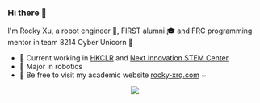### Hi there 👋

I'm Rocky Xu, a robot engineer 🤖, FIRST alumni 🎓 and FRC programming mentor in team 8214 Cyber Unicorn 🦄

- 🔭 Current working in [HKCLR](https://hkclr.hk/) and [Next Innovation STEM Center](https://github.com/FRCNextInnovation)
- 🌱 Major in robotics
- 💌 Be free to visit my academic website [rocky-xrq.com](https://www.rocky-xrq.com) ~

<p align="center">
<img src="https://github-readme-stats.vercel.app/api/top-langs/?username=RockyXRQ&layout=compact&theme=ambient_gradient" />
</p>
